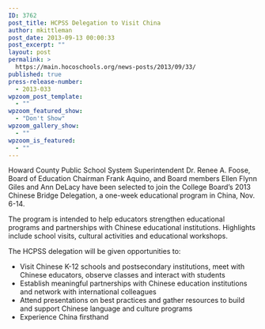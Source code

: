 ```yaml
---
ID: 3762
post_title: HCPSS Delegation to Visit China
author: mkittleman
post_date: 2013-09-13 00:00:33
post_excerpt: ""
layout: post
permalink: >
  https://main.hocoschools.org/news-posts/2013/09/33/
published: true
press-release-number:
  - 2013-033
wpzoom_post_template:
  - ""
wpzoom_featured_show:
  - "Don't Show"
wpzoom_gallery_show:
  - ""
wpzoom_is_featured:
  - ""
---
```

Howard County Public School System Superintendent Dr. Renee A. Foose, Board of Education Chairman Frank Aquino, and Board members Ellen Flynn Giles and Ann DeLacy have been selected to join the College Board’s 2013 Chinese Bridge Delegation, a one-week educational program in China, Nov. 6-14.

The program is intended to help educators strengthen educational programs and partnerships with Chinese educational institutions. Highlights include school visits, cultural activities and educational workshops.

The HCPSS delegation will be given opportunities to:
<ul>
	<li>Visit Chinese K-12 schools and postsecondary institutions, meet with Chinese educators, observe classes and interact with students</li>
	<li>Establish meaningful partnerships with Chinese education institutions and network with international colleagues</li>
	<li>Attend presentations on best practices and gather resources to build and support Chinese language and culture programs</li>
	<li>Experience China firsthand</li>
</ul>
